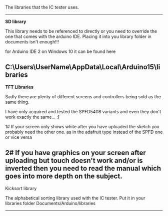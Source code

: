 The libraries that the IC tester uses.

------------------------------------------------------------------------------------------------------------------------------------------------------------------------------
**SD library**

This library needs to be referenced to directly or you need to override the one that comes with the arduino IDE. Placing it into you library folder in documents isn't enough!!! 

for Arduino IDE 2 on Windows 10 it can be found here

C:\Users\UserName\AppData\Local\Arduino15\libraries
------------------------------------------------------------------------------------------------------------------------------------------------------------------------------
**TFT Libraries**

Sadly there are plenty of different screens and controllers being sold as the same thing.

I have only acquired and tested the SPFD5408 variants and even they don't work exactly the same... :[

1# If your screen only shows white after you have uploaded the sketch you probably need the other one. as in the adafruit type instead of the SPFD one or vice versa

2# If you have graphics on your screen after uploading but touch doesn't work and/or is inverted then you need to read the manual which goes into more depth on the subject. 
------------------------------------------------------------------------------------------------------------------------------------------------------------------------------
Kicksort library

The alphabetical sorting library used with the IC tester. Put it in your libraries folder Documents/Arduino/libraries

------------------------------------------------------------------------------------------------------------------------------------------------------------------------------
